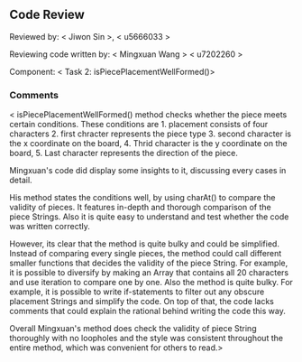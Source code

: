 ## Code Review

Reviewed by: < Jiwon Sin >, < u5666033 >

Reviewing code written by: < Mingxuan Wang > < u7202260 >

Component: < Task 2: isPiecePlacementWellFormed()>

### Comments 

<
isPiecePlacementWellFormed() method checks whether the piece meets certain conditions.
These conditions are
    1. placement consists of four characters
    2. first chracter represents the piece type
    3. second character is the x coordinate on the board,
    4. Thrid character is the y coordinate on the board,
    5. Last character represents the direction of the piece.
  
  Mingxuan's code did display some insights to it, discussing every cases in detail.
  
  His method states the conditions well, by using charAt() to compare the validity of pieces.
  It features in-depth and thorough comparison of the piece Strings.
  Also it is quite easy to understand and test whether the code was written correctly.
  
  However, its clear that the method is quite bulky and could be simplified.
  Instead of comparing every single pieces, the method could call different smaller functions that
  decides the validity of the piece String.
  For example, it is possible to diversify by making an Array that contains all 20 characters and use
  iteration to compare one by one.
  Also the method is quite bulky.
  For example, it is possible to write if-statements to filter out any obscure placement Strings
  and simplify the code.
  On top of that, the code lacks comments that could explain the rational behind writing the code this way.
  
  Overall Mingxuan's method does check the validity of piece String thoroughly with no loopholes
  and the style was consistent throughout the entire method, which was convenient for others to read.>


